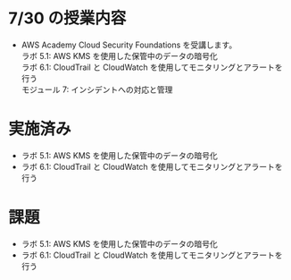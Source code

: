 # 7/30 の授業内容
- AWS Academy Cloud Security Foundations を受講します。  
  ラボ 5.1: AWS KMS を使用した保管中のデータの暗号化  
  ラボ 6.1: CloudTrail と CloudWatch を使用してモニタリングとアラートを行う  
   モジュール 7: インシデントへの対応と管理

# 実施済み
- ラボ 5.1: AWS KMS を使用した保管中のデータの暗号化
- ラボ 6.1: CloudTrail と CloudWatch を使用してモニタリングとアラートを行う

# 課題
- ラボ 5.1: AWS KMS を使用した保管中のデータの暗号化
- ラボ 6.1: CloudTrail と CloudWatch を使用してモニタリングとアラートを行う
